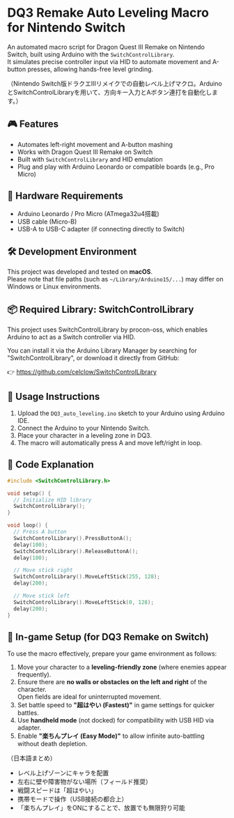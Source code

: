 # DQ3 Remake Auto Leveling Macro for Nintendo Switch

An automated macro script for Dragon Quest III Remake on Nintendo Switch, built using Arduino with the `SwitchControlLibrary`.  
It simulates precise controller input via HID to automate movement and A-button presses, allowing hands-free level grinding.

（Nintendo Switch版ドラクエIIIリメイクでの自動レベル上げマクロ。ArduinoとSwitchControlLibraryを用いて、方向キー入力とAボタン連打を自動化します。）


## 🎮 Features

- Automates left-right movement and A-button mashing
- Works with Dragon Quest III Remake on Switch
- Built with `SwitchControlLibrary` and HID emulation
- Plug and play with Arduino Leonardo or compatible boards (e.g., Pro Micro)


## 🔧 Hardware Requirements

- Arduino Leonardo / Pro Micro (ATmega32u4搭載)
- USB cable (Micro-B)
- USB-A to USB-C adapter (if connecting directly to Switch)

## 🛠️ Development Environment

This project was developed and tested on **macOS**.  
Please note that file paths (such as `~/Library/Arduino15/...`) may differ on Windows or Linux environments.

## 📦 Required Library: SwitchControlLibrary
This project uses SwitchControlLibrary
by procon-oss, which enables Arduino to act as a Switch controller via HID.

You can install it via the Arduino Library Manager by searching for "SwitchControlLibrary",
or download it directly from GitHub:

👉 https://github.com/celclow/SwitchControlLibrary


## 🚀 Usage Instructions

1. Upload the `DQ3_auto_leveling.ino` sketch to your Arduino using Arduino IDE.
2. Connect the Arduino to your Nintendo Switch.
3. Place your character in a leveling zone in DQ3.
4. The macro will automatically press A and move left/right in loop.


## 🧠 Code Explanation

```cpp
#include <SwitchControlLibrary.h>

void setup() {
  // Initialize HID library
  SwitchControlLibrary();
}

void loop() {
  // Press A button
  SwitchControlLibrary().PressButtonA();
  delay(100);
  SwitchControlLibrary().ReleaseButtonA();
  delay(100);

  // Move stick right
  SwitchControlLibrary().MoveLeftStick(255, 128);
  delay(200);

  // Move stick left
  SwitchControlLibrary().MoveLeftStick(0, 128);
  delay(200);
}
```

## 🧾 In-game Setup (for DQ3 Remake on Switch)

To use the macro effectively, prepare your game environment as follows:

1. Move your character to a **leveling-friendly zone** (where enemies appear frequently).
2. Ensure there are **no walls or obstacles on the left and right** of the character.  
   Open fields are ideal for uninterrupted movement.
3. Set battle speed to **"超はやい (Fastest)"** in game settings for quicker battles.
4. Use **handheld mode** (not docked) for compatibility with USB HID via adapter.
5. Enable **"楽ちんプレイ (Easy Mode)"** to allow infinite auto-battling without death depletion.

（日本語まとめ）
- レベル上げゾーンにキャラを配置
- 左右に壁や障害物がない場所（フィールド推奨）
- 戦闘スピードは「超はやい」
- 携帯モードで操作（USB接続の都合上）
- 「楽ちんプレイ」をONにすることで、放置でも無限狩り可能
